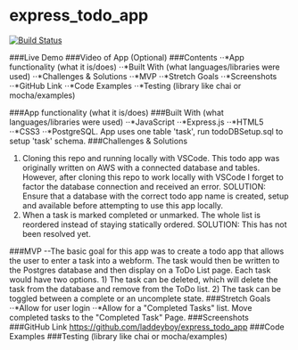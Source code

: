 # express_todo_app
[![Build Status](https://travis-ci.org/laddeyboy/express_todo_app.svg?branch=master)](https://travis-ci.org/laddeyboy/express_todo_app)
 
###Live Demo
###Video of App (Optional)
###Contents
⋅⋅*App functionality (what it is/does)
⋅⋅*Built With (what languages/libraries were used)
⋅⋅*Challenges & Solutions
⋅⋅*MVP
⋅⋅*Stretch Goals
⋅⋅*Screenshots
⋅⋅*GitHub Link
⋅⋅*Code Examples
⋅⋅*Testing (library like chai or mocha/examples)

###App functionality (what it is/does)
###Built With (what languages/libraries were used)
⋅⋅*JavaScript
⋅⋅*Express.js
⋅⋅*HTML5
⋅⋅*CSS3
⋅⋅*PostgreSQL.  App uses one table 'task', run todoDBSetup.sql to setup 'task' schema.
###Challenges & Solutions
1) Cloning this repo and running locally with VSCode.
    This todo app was originally written on AWS with a connected database and tables.  However, after cloning this repo to work locally with VSCode I forget to factor
    the database connection and received an error.
    SOLUTION: Ensure that a database with the correct todo app name is created, setup and available before attempting to use this app locally.
2) When a task is marked completed or unmarked.  The whole list is reordered instead of staying         statically ordered.
    SOLUTION: This has not been resolved yet.

###MVP
--The basic goal for this app was to create a todo app that allows the user to enter a task into a webform.  The task would then be written to the Postgres database and then display on a ToDo List page.  Each task would have two options.  1) The task can be deleted, which will delete the task from the database and remove from the ToDo list.  2) The task can be toggled between a complete or an uncomplete state.
###Stretch Goals
⋅⋅*Allow for user login
⋅⋅*Allow for a "Completed Tasks" list.  Move completed tasks to the "Completed Task" Page.
###Screenshots
###GitHub Link
https://github.com/laddeyboy/express_todo_app
###Code Examples
###Testing (library like chai or mocha/examples)